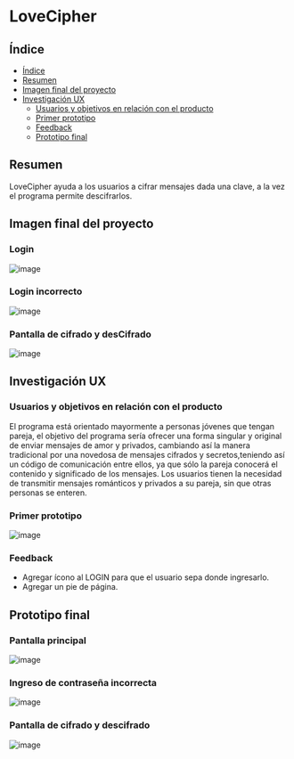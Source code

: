 # LoveCipher

## Índice

- [Índice](#índice)
- [Resumen](#resumen)
- [Imagen final del proyecto](#imagen-final-del-proyecto)
- [Investigación UX](#investigación-ux)
  - [Usuarios y objetivos en relación con el producto](#usuarios-y-objetivos-en-relación-con-el-producto)
  - [Primer prototipo](#primer-prototipo)
  - [Feedback](#feedback)
  - [Prototipo final](#prototipo-final)

## Resumen

LoveCipher ayuda a los usuarios a cifrar mensajes dada una clave, a la vez el programa permite descifrarlos.

## Imagen final del proyecto

### Login

![image](https://user-images.githubusercontent.com/33959688/59473975-76797800-8e0a-11e9-856f-bf1cf380f700.png)

### Login incorrecto

![image](https://user-images.githubusercontent.com/33959688/59474029-be989a80-8e0a-11e9-80a0-51855102a101.png)

### Pantalla de cifrado y desCifrado

![image](https://user-images.githubusercontent.com/33959688/59474063-e851c180-8e0a-11e9-8350-8f63f96d0169.png)



## Investigación UX

### Usuarios y objetivos en relación con el producto

El programa está orientado mayormente a personas jóvenes que tengan pareja, el objetivo del programa sería ofrecer una forma singular y original de enviar mensajes de amor y privados, cambiando así la manera tradicional por una novedosa de mensajes cifrados y secretos,teniendo así un código de comunicación entre ellos, ya que sólo la pareja conocerá el contenido y significado de los mensajes.
Los usuarios tienen la necesidad de transmitir mensajes románticos y privados a su pareja, sin que otras personas se enteren.


### Primer prototipo

![image](https://user-images.githubusercontent.com/33959688/58817148-b8c3dd80-85f0-11e9-82fc-f1c7017da42d.png)

### Feedback

* Agregar ícono al LOGIN para que el usuario sepa donde ingresarlo.
* Agregar un pie de página.

## Prototipo final

### Pantalla principal

![image](https://user-images.githubusercontent.com/33959688/58817914-726f7e00-85f2-11e9-9b5d-fedbc1a8598e.png)

### Ingreso de contraseña incorrecta

![image](https://user-images.githubusercontent.com/33959688/58817949-8fa44c80-85f2-11e9-8a8f-a3e613721905.png)

### Pantalla de cifrado y descifrado

![image](https://user-images.githubusercontent.com/33959688/58819328-9aacac00-85f5-11e9-8cfc-8d5fc868343f.png)
